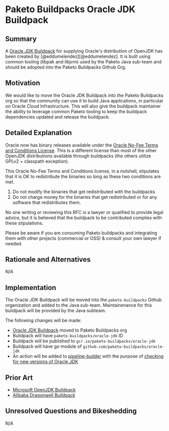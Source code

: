 # Paketo Buildpacks Oracle JDK Buildpack

## Summary

A [Oracle JDK Buildpack](https://github.com/eddumelendez/oracle-jdk) for supplying Oracle's distribution of OpenJDK has been created by [@eddumelendez][@eddumelendez]. It is built using common tooling (libpak and libjvm) used by the Paketo Java sub-team and should be adopted into the Paketo Buildpacks Github Org.

## Motivation

We would like to move the Oracle JDK Buildpack into the Paketo Buildpacks org so that the community can use it to build Java applications, in particular on Oracle Cloud Infrastructure. This will also give the buildpack maintainer the ability to leverage common Paketo tooling to keep the buildpack dependencies updated and release the buildpack.

## Detailed Explanation

Oracle now has binary releases available under the [Oracle No-Fee Terms and Conditions License](https://java.com/freeuselicense). This is a different license than most of the other OpenJDK distributions available through buildpacks (the others utilize GPLv2 + classpath exception).

This Oracle No-Fee Terms and Conditions license, in a nutshell, stipulates that it is OK to redistribute the binaries so long as these two conditions are met.

1. Do not modify the binaries that get redistributed with the buildpacks
2. Do not charge money for the binaries that get redistributed or for any software that redistributes them.

No one writing or reviewing this RFC is a lawyer or qualified to provide legal advice, but it is believed that the buildpack to be contributed complies with these stipulations.

Please be aware if you are consuming Paketo buildpacks and integrating them with other projects (commercial or OSS) & consult your own lawyer if needed.

## Rationale and Alternatives

N/A

## Implementation

The Oracle JDK Buildpack will be moved into the `paketo-buildpacks` Github organization and added to the Java sub-team. Maintainenance for this buildpack will be provided by the Java subteam.

The following changes will be made:

- [Oracle JDK Buildpack](https://github.com/eddumelendez/oracle-jdk) moved to Paketo Buildpacks org
- Buildpack will have `paketo-buildpacks/oracle-jdk` ID
- Buildpack will be published to `gcr.io/paketo-buildpacks/oracle-jdk`
- Buildpack will have go module of `github.com/paketo-buildpacks/oracle-jdk`
- An action will be added to [pipeline-builder](https://github.com/paketo-buildpacks/pipeline-builder/tree/main/actions) with the purpose of [checking for new versions of Oracle JDK](https://www.oracle.com/java/technologies/jdk-script-friendly-urls/)

## Prior Art

* [Microsoft OpenJDK Buildpack](https://github.com/paketo-buildpacks/rfcs/blob/main/text/java/0001-microsoft-jdk.md)
* [Alibaba Dragonwell Buildpack](https://github.com/paketo-buildpacks/rfcs/blob/main/text/java/0002-alibaba-jdk.md)

## Unresolved Questions and Bikeshedding

N/A
